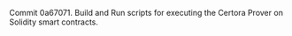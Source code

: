 Commit 0a67071.                    Build and Run scripts for executing the Certora Prover on Solidity smart contracts.